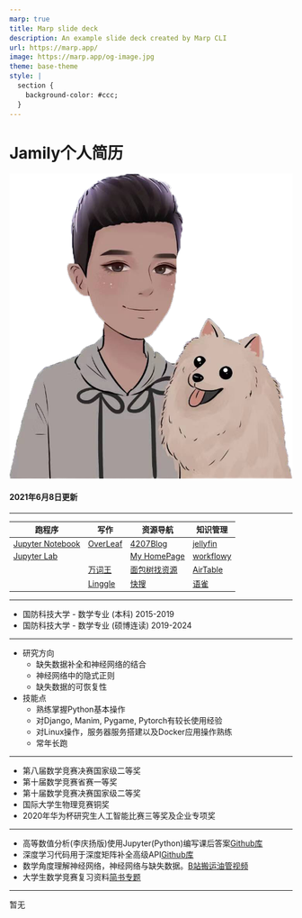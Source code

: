 ```yaml
---
marp: true
title: Marp slide deck
description: An example slide deck created by Marp CLI
url: https://marp.app/
image: https://marp.app/og-image.jpg
theme: base-theme
style: |
  section {
    background-color: #ccc;
  }
---
```


<!-- theme: gaia -->
<!-- template: invert -->
<!-- footer: 'Jamily'-->
<!-- paginate: true -->
<!-- header: 'title' -->


<!-- _header: 封面 -->
<!-- _class: lead -->
# Jamily个人简历
![w:200](head.png)
#### 2021年6月8日更新

---
<!-- _header: 快速抵达链接 -->
<!-- _class: lead -->
|跑程序|写作|资源导航|知识管理|
|-|-|-|-|
|[Jupyter Notebook](http://175.6.7.87:2588)|[OverLeaf](http://175.6.7.87:8888/)|[4207Blog](4207.fun)|[jellyfin](http://175.6.7.87:8096/)|
|[Jupyter Lab](http://175.6.7.87:25888/)||[My HomePage](lizhemin.top)|[workflowy](https://workflowy.com/)|
||[万词王](https://linggle.com/)|[面包树找资源](https://mianbaoshu.cc/)|[AirTable](https://airtable.com/)|
||[Linggle](https://linggle.com/)|[快搜](https://search.chongbuluo.com/)|[语雀](https://www.yuque.com/dashboard)|


---
<!-- _header: 教育及工作经历 -->
* 国防科技大学 - 数学专业 (本科) 2015-2019
* 国防科技大学 - 数学专业 (硕博连读) 2019-2024

---
<!-- _header: 研究方向与兴趣点 -->
* 研究方向
  * 缺失数据补全和神经网络的结合
  * 神经网络中的隐式正则
  * 缺失数据的可恢复性
* 技能点
  * 熟练掌握Python基本操作
  * 对Django, Manim, Pygame, Pytorch有较长使用经验
  * 对Linux操作，服务器服务搭建以及Docker应用操作熟练
  * 常年长跑


---
<!-- _header: 奖项与证书 -->
* 第八届数学竞赛决赛国家级二等奖
* 第十届数学竞赛省赛一等奖
* 第十届数学竞赛决赛国家级二等奖
* 国际大学生物理竞赛铜奖
* 2020年华为杯研究生人工智能比赛三等奖及企业专项奖

---
<!-- _header: 个人项目与平台内容 -->
* 高等数值分析(李庆扬版)使用Jupyter(Python)编写课后答案[Github库](https://github.com/lizhemin15/numerical)
* 深度学习代码用于深度矩阵补全高级API[Github库](https://github.com/lizhemin15/zmtools)
* 数学角度理解神经网络，神经网络与缺失数据。[B站搬运油管视频](https://space.bilibili.com/70428598)
* 大学生数学竞赛复习资料[简书专题](https://www.jianshu.com/c/e8aed5218922)


---
<!-- _header: 发表的文献 -->
暂无






